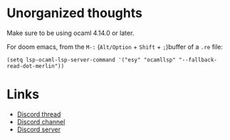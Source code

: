 # Unorganized thoughts

Make sure to be using ocaml 4.14.0 or later.

For doom emacs, from the `M-:` (`Alt/Option` + `Shift` + `;`)buffer of a `.re` file:
```Lisp
(setq lsp-ocaml-lsp-server-command '("esy" "ocamllsp" "--fallback-read-dot-merlin"))
```

# Links
- [Discord thread](https://discord.com/channels/235176658175262720/1010255043397693500)
- [Discord channel](https://discord.com/channels/235176658175262720/825155604641218580)
- [Discord server](https://discord.gg/reasonml)
